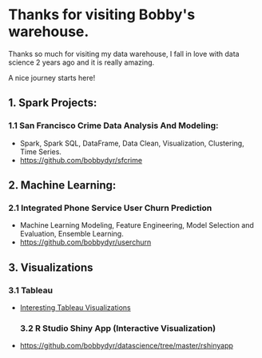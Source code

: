 # Thanks for visiting Bobby's warehouse.
Thanks so much for visiting my data warehouse, I fall in love with data science 2 years ago and it is really amazing.

A nice journey starts here!

## 1. Spark Projects:

### 1.1 San Francisco Crime Data Analysis And Modeling:
  - Spark, Spark SQL, DataFrame, Data Clean, Visualization, Clustering, Time Series.
  - https://github.com/bobbydyr/sfcrime

## 2. Machine Learning:

### 2.1 Integrated Phone Service User Churn Prediction 
  - Machine Learning Modeling, Feature Engineering, Model Selection and Evaluation, Ensemble Learning.
  - https://github.com/bobbydyr/userchurn

## 3. Visualizations
   ### 3.1 Tableau
  - [Interesting Tableau Visualizations](tableau_port/tableau_port.md)

    ### 3.2 R Studio Shiny App (Interactive Visualization)

  - https://github.com/bobbydyr/datascience/tree/master/rshinyapp
